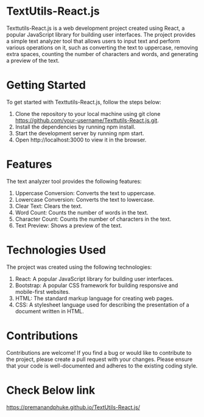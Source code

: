 # TextUtils-React.js
Texttutils-React.js is a web development project created using React, a popular JavaScript library for building user interfaces. The project provides a simple text analyzer tool that allows users to input text and perform various operations on it, such as converting the text to uppercase, removing extra spaces, counting the number of characters and words, and generating a preview of the text.

# Getting Started
To get started with Texttutils-React.js, follow the steps below:

1. Clone the repository to your local machine using git clone https://github.com/your-username/Texttutils-React.js.git.
2. Install the dependencies by running npm install.
3. Start the development server by running npm start.
4. Open http://localhost:3000 to view it in the browser.

# Features
The text analyzer tool provides the following features:

1. Uppercase Conversion: Converts the text to uppercase.
2. Lowercase Conversion: Converts the text to lowercase.
3. Clear Text: Clears the text.
4. Word Count: Counts the number of words in the text.
5. Character Count: Counts the number of characters in the text.
6. Text Preview: Shows a preview of the text.

# Technologies Used

The project was created using the following technologies:

1. React: A popular JavaScript library for building user interfaces.
2. Bootstrap: A popular CSS framework for building responsive and mobile-first websites.
3. HTML: The standard markup language for creating web pages.
4. CSS: A stylesheet language used for describing the presentation of a document written in HTML.

# Contributions

Contributions are welcome! If you find a bug or would like to contribute to the project, please create a pull request with your changes. Please ensure that your code is well-documented and adheres to the existing coding style.

# Check Below link
https://premanandphuke.github.io/TextUtils-React.js/
